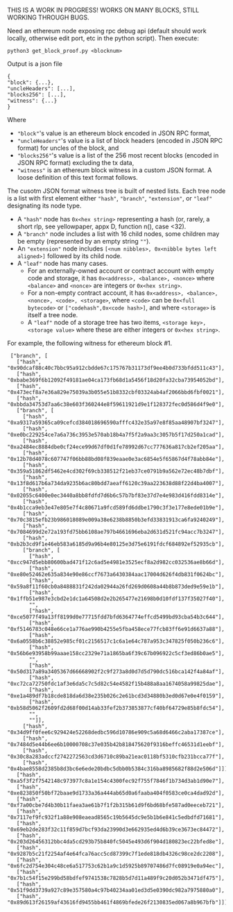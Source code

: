 THIS IS A WORK IN PROGRESS! WORKS ON MANY BLOCKS, STILL WORKING THROUGH BUGS.

Need an ethereum node exposing rpc debug api (default should work locally, otherwise edit port, etc in the python script). Then execute:
```
python3 get_block_proof.py <blocknum>
```

Output is a json file 
```
{
"block": {...},
"uncleHeaders": [...],
"blocks256": [...],
"witness": {...}
}
```

Where
 - `"block"`'s value is an ethereum block encoded in JSON RPC format,
 - `"uncleHeaders"`'s value is a list of block headers (encoded in JSON RPC format) for uncles of the block, and
 - `"blocks256"`'s value is a list of the 256 most recent blocks (encoded in JSON RPC format) excluding the tx data,
 - `"witness"` is an ethereum block witness in a custom JSON format. A loose definition of this text format follows.

The cusotm JSON format witness tree is built of nested lists. Each tree node is a list with first element either `"hash"`, `"branch"`, `"extension"`, or `"leaf"` designating its node type.
- A `"hash"` node has `0x<hex string>` representing a hash (or, rarely, a short rlp, see yellowpaper, appx D, function n(), case <32).
- A `"branch"` node includes a list with 16 child nodes, some children may be empty (represented by an empty string `""`).
- An `"extension"` node includes `[<num nibbles>, 0x<nibble bytes left aligned>]` followed by its child node.
- A `"leaf"` node has many cases.
  - For an externally-owned account or contract account with empty code and storage, it has `0x<address>, <balance>, <nonce>` where `<balance>` and `<nonce>` are integers or `0x<hex string>`.
  - For a non-empty contract account, it has `0x<address>, <balance>, <nonce>, <code>, <storage>`, where `<code>` can be `0x<full bytecode>` or `["codehash",0x<code hash>]`, and where `<storage>` is itself a tree node.
  - A `"leaf"` node of a storage tree has two items, `<storage key>, <storage value>` where these are either integers or `0x<hex string>`.

For example, the following witness for ethereum block #1.

```
 ["branch", [
   ["hash", "0x90dcaf88c40c7bbc95a912cbdde67c175767b31173df9ee4b0d733bfdd511c43"],
   ["hash", "0xbabe369f6b12092f49181ae04ca173fb68d1a5456f18d20fa32cba73954052bd"],
   ["hash", "0x473ecf8a7e36a829e75039a3b055e51b8332cbf03324ab4af2066bbd6fbf0021"],
   ["hash", "0xbbda34753d7aa6c38e603f360244e8f59611921d9e1f128372fec0d586d4f9e0"],
   ["branch", [
     ["hash", "0xa9317a59365ca09cefcd384018696590afffc432e35a97e8f85aa48907bf3247"],
     ["hash", "0xe0bc229254ce7a6a736c3953e570ab18b4a7f5f2a9aa3c3057b5f17d250a1cad"],
     ["hash", "0xa2484ec8884dbe0cf24ece99d67df0d1fe78992d67cc777636a817cb2ef205aa"],
     ["hash", "0x12b78d4078c607747f06bb88bd08f839eaae0e3ac6854e5f65867d4f78abb84e"],
     ["hash", "0x359a51862df5462e4cd302f69cb338512f21eb37ce0791b9a562e72ec48b7dbf"],
     ["hash", "0x13f8d617b6a734da9235b6ac80bdd7aeaff6120c39aa223638d88f22d4ba4007"],
     ["hash", "0x02055c6400e0ec3440a8bb8fdfd7d6b6c57b7bf83e37d7e4e983d416fdd8314e"],
     ["hash", "0x4b1cca9eb3e47e805e7f4c80671a9fcd589fd6ddbe1790c3f3e177e8ede01b9e"],
     ["hash", "0x70c3815efb23b986018089e009a38e6238b8850b3efd33831913ca6fa9240249"],
     ["hash", "0x7084699d2e72a193fd75bb6108ae797b4661696eba2d631d521fc94acc7b3247"],
     ["hash", "0xb2b3cd9f1e46eb583a6185d9a96b4e80125e3d75e6191fdcf684892ef52935cb"],
     ["branch", [
       ["hash", "0xcc947d5ebb80600bad471f12c6ad5e4981e3525ecf8a2d982cc032536ae8b66d"],
       ["hash", "0xe80e52462e635a834e90e86ccf7673a6430384aac17004d626f4db831f0624bc"],
       ["hash", "0x59a8f11f60cb0a8488831f242da02944a26fd269d0608a44b8b873ded9e59e1b"],
       ["hash", "0x1ffb51e987e3cbd2e1dc1a64508d2e2b265477e21698b0d10fdf137f35027f40"],
       "",
       ["hash", "0xce5077f49a13ff8199d0e77715fdd7bfd6364774effcd5499bd93cba54b3c644"],
       ["hash", "0xf5146783c048e66ce1a776ae990b4255e5fba458ece77fcb83ff6e91d6637a88"],
       ["hash", "0x6a0558b6c38852e985cf01c2156517c1c6a1e64c787a953c347825f050b236c6"],
       ["hash", "0x56b6e93958b99aaae158cc2329e71a1865ba6f39c67b096922c5cf3ed86b0ae5"],
       "",
       ["hash", "0x50d317a89a3405367d66668902f2c9f273a8d0d7d5d790dc516bca142f4a84af"],
       ["hash", "0xc72ca72750fdc1af3e6da5c7c5d82c54e4582f15b488a8aa1674058a99825dae"],
       ["hash", "0xe1a489df7b18cde818da6d38e235b026c2e61bcd3d34880b3ed0d67e0e4f0159"],
       ["hash", "0xb58d5062f2609fd2d68f00d14ab33fef2b373853877cf40bf64729e85b8fdc54"],
       "",
       ""]],
     ["hash", "0x34d9ff0fee6c929424e52268dedbc596d10786e909c5a68d6466c2aba17387ce"],
     ["hash", "0x7484d5e44b6ee6b10000708c37e035b42b818475620f9316beffc46531d1eebf"],
     ["hash", "0x30c8a283adccf2742272563cd3d6710c89ba21eac0118bf5310cfb231bcca77f"],
     ["hash", "0x4bae8558d2385b8d3bc6e6ede20bdbc5dbb0b5384c316ba8985682f88d2e506d"]]],
   ["hash", "0xa5f3f2f7542148c973977c8a1e154c4300fec92f755f7846f1b734d3ab1d90e7"],
   ["hash", "0xe823850f50bf72baae9d1733a36a444ab65d0a6faaba404f0583ce0ca4dad92d"],
   ["hash", "0xf7a00cbe7d4b30b11faea3ae61b7f1f2b315b61d9f6bd68bfe587ad0eeceb721"],
   ["hash", "0x7117ef9fc932f1a88e908eaead8565c19b5645dc9e5b1b6e841c5edbdfd71681"],
   ["hash", "0x69eb2de283f32c11f859d7bcf93da23990d3e662935ed4d6b39ce3673ec84472"],
   ["hash", "0x203d26456312bbc4da5cd293b75b840fc5045e493d6f904d180823ec22bfed8e"],
   ["hash", "0x9287b5c21f2254af4e64fca76acc5cd87399c7f1ede818db4326c98ce2dc2208"],
   ["hash", "0x6fc2d754e304c48ce6a517753c62b1a9c1d5925b89707486d7fc08919e0a94ec"],
   ["hash", "0x7b1c54f15e299bd58bdfef9741538c7828b5d7d11a489f9c20d052b3471df475"],
   ["hash", "0x51f9dd3739a927c89e357580a4c97b40234aa01ed3d5e0390dc982a7975880a0"],
   ["hash", "0x89d613f26159af43616fd9455bb461f4869bfede26f2130835ed067a8b967bfb"]]]

```


